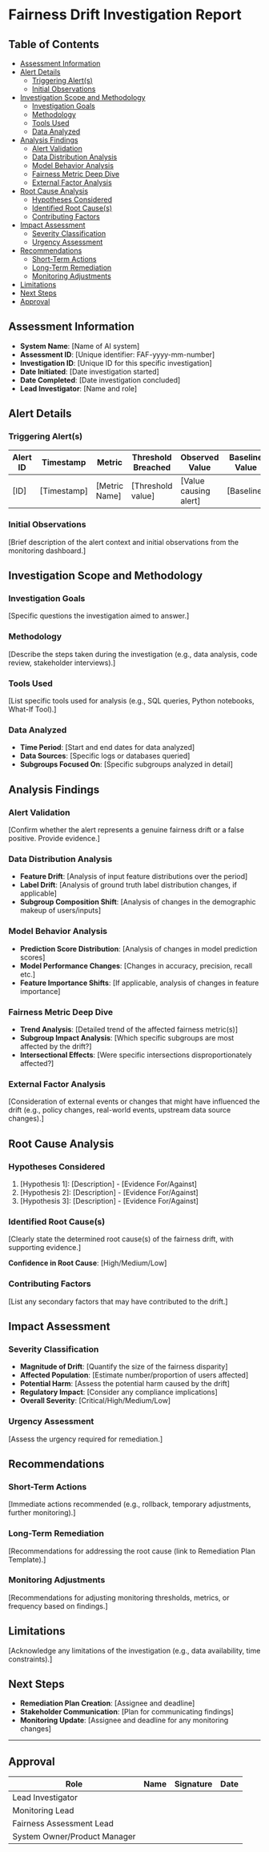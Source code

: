 # Fairness Drift Investigation Report

## Table of Contents

- [Assessment Information](#assessment-information)
- [Alert Details](#alert-details)
  - [Triggering Alert(s)](#triggering-alerts)
  - [Initial Observations](#initial-observations)
- [Investigation Scope and Methodology](#investigation-scope-and-methodology)
  - [Investigation Goals](#investigation-goals)
  - [Methodology](#methodology)
  - [Tools Used](#tools-used)
  - [Data Analyzed](#data-analyzed)
- [Analysis Findings](#analysis-findings)
  - [Alert Validation](#alert-validation)
  - [Data Distribution Analysis](#data-distribution-analysis)
  - [Model Behavior Analysis](#model-behavior-analysis)
  - [Fairness Metric Deep Dive](#fairness-metric-deep-dive)
  - [External Factor Analysis](#external-factor-analysis)
- [Root Cause Analysis](#root-cause-analysis)
  - [Hypotheses Considered](#hypotheses-considered)
  - [Identified Root Cause(s)](#identified-root-causes)
  - [Contributing Factors](#contributing-factors)
- [Impact Assessment](#impact-assessment)
  - [Severity Classification](#severity-classification)
  - [Urgency Assessment](#urgency-assessment)
- [Recommendations](#recommendations)
  - [Short-Term Actions](#short-term-actions)
  - [Long-Term Remediation](#long-term-remediation)
  - [Monitoring Adjustments](#monitoring-adjustments)
- [Limitations](#limitations)
- [Next Steps](#next-steps)
- [Approval](#approval)

## Assessment Information

- **System Name**: [Name of AI system]
- **Assessment ID**: [Unique identifier: FAF-yyyy-mm-number]
- **Investigation ID**: [Unique ID for this specific investigation]
- **Date Initiated**: [Date investigation started]
- **Date Completed**: [Date investigation concluded]
- **Lead Investigator**: [Name and role]

## Alert Details

### Triggering Alert(s)

| Alert ID | Timestamp   | Metric        | Threshold Breached | Observed Value        | Baseline Value | Alert Level        |
|----------|-------------|---------------|--------------------|-----------------------|----------------|--------------------|
| [ID]     | [Timestamp] | [Metric Name] | [Threshold value]  | [Value causing alert] | [Baseline]     | [Warning/Critical] |

### Initial Observations

[Brief description of the alert context and initial observations from the monitoring dashboard.]

## Investigation Scope and Methodology

### Investigation Goals

[Specific questions the investigation aimed to answer.]

### Methodology

[Describe the steps taken during the investigation (e.g., data analysis, code review, stakeholder interviews).]

### Tools Used

[List specific tools used for analysis (e.g., SQL queries, Python notebooks, What-If Tool).]

### Data Analyzed

- **Time Period**: [Start and end dates for data analyzed]
- **Data Sources**: [Specific logs or databases queried]
- **Subgroups Focused On**: [Specific subgroups analyzed in detail]

## Analysis Findings

### Alert Validation

[Confirm whether the alert represents a genuine fairness drift or a false positive. Provide evidence.]

### Data Distribution Analysis

- **Feature Drift**: [Analysis of input feature distributions over the period]
- **Label Drift**: [Analysis of ground truth label distribution changes, if applicable]
- **Subgroup Composition Shift**: [Analysis of changes in the demographic makeup of users/inputs]

### Model Behavior Analysis

- **Prediction Score Distribution**: [Analysis of changes in model prediction scores]
- **Model Performance Changes**: [Changes in accuracy, precision, recall etc.]
- **Feature Importance Shifts**: [If applicable, analysis of changes in feature importance]

### Fairness Metric Deep Dive

- **Trend Analysis**: [Detailed trend of the affected fairness metric(s)]
- **Subgroup Impact Analysis**: [Which specific subgroups are most affected by the drift?]
- **Intersectional Effects**: [Were specific intersections disproportionately affected?]

### External Factor Analysis

[Consideration of external events or changes that might have influenced the drift (e.g., policy changes, real-world events, upstream data source changes).]

## Root Cause Analysis

### Hypotheses Considered

1. [Hypothesis 1]: [Description] - [Evidence For/Against]
2. [Hypothesis 2]: [Description] - [Evidence For/Against]
3. [Hypothesis 3]: [Description] - [Evidence For/Against]

### Identified Root Cause(s)

[Clearly state the determined root cause(s) of the fairness drift, with supporting evidence.]

**Confidence in Root Cause**: [High/Medium/Low]

### Contributing Factors

[List any secondary factors that may have contributed to the drift.]

## Impact Assessment

### Severity Classification

- **Magnitude of Drift**: [Quantify the size of the fairness disparity]
- **Affected Population**: [Estimate number/proportion of users affected]
- **Potential Harm**: [Assess the potential harm caused by the drift]
- **Regulatory Impact**: [Consider any compliance implications]
- **Overall Severity**: [Critical/High/Medium/Low]

### Urgency Assessment

[Assess the urgency required for remediation.]

## Recommendations

### Short-Term Actions

[Immediate actions recommended (e.g., rollback, temporary adjustments, further monitoring).]

### Long-Term Remediation

[Recommendations for addressing the root cause (link to Remediation Plan Template).]

### Monitoring Adjustments

[Recommendations for adjusting monitoring thresholds, metrics, or frequency based on findings.]

## Limitations

[Acknowledge any limitations of the investigation (e.g., data availability, time constraints).]

## Next Steps

- **Remediation Plan Creation**: [Assignee and deadline]
- **Stakeholder Communication**: [Plan for communicating findings]
- **Monitoring Update**: [Assignee and deadline for any monitoring changes]

---

## Approval

| Role                         | Name | Signature | Date |
|------------------------------|------|-----------|------|
| Lead Investigator            |      |           |      |
| Monitoring Lead              |      |           |      |
| Fairness Assessment Lead     |      |           |      |
| System Owner/Product Manager |      |           |      |